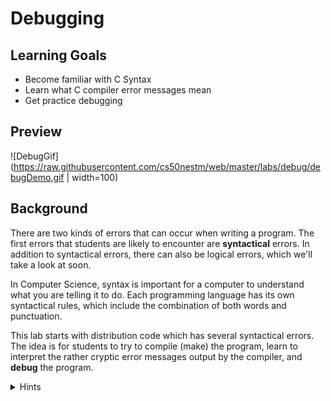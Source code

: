 # Debugging

## Learning Goals
  * Become familiar with C Syntax
  * Learn what C compiler error messages mean
  * Get practice debugging

## Preview

<!-- ![DebugGif](https://raw.githubusercontent.com/cs50nestm/web/master/labs/debug/debugDemo.gif) -->
![DebugGif](https://raw.githubusercontent.com/cs50nestm/web/master/labs/debug/debugDemo.gif | width=100)

<!-- <img src="https://raw.githubusercontent.com/cs50nestm/web/master/labs/debug/debugDemo.gif" width=100%>  -->



## Background

There are two kinds of errors that can occur when writing a program. The first errors that students are likely to encounter are **syntactical** errors. In addition to syntactical errors, there can also be logical errors, which we'll take a look at soon.

In Computer Science, syntax is important for a computer to understand what you are telling it to do. Each programming language has its own syntactical rules, which include the combination of both words and punctuation. 

This lab starts with distribution code which has several syntactical errors. The idea is for students to try to compile (make) the program, learn to interpret the rather cryptic error messages output by the compiler, and **debug** the program.

<details>
 <summary>Hints</summary>
 
1. Compile (make) the program
2. Note the line number of the error.
 
</detail>
 

## Getting Started

1. Log into [code.cs50.io](https://code.cs50.io/) using your GitHub account. 
2. Click inside the terminal window and execute `cd`.
3. At the `$` prompt, type `mkdir labs1`
4. Now execute `cd labs1`
5. Then copy and paste `wget https://github.com/cs50nestm/web/raw/master/distro/debug.c` into your terminal to download this lab's distribution code.
6. Now try compiling this program, by typing `make debug` and see what happens!
7. You most likely see an error that says: `debug.c:9:5: error: use of undeclared identifier 'name'`
8. This means there is an error that has something to do with an undeclared identifier, on line 9. Fix this bug, and then try to compile again. Keep in mind that debugging is an iterative process. You may need to fix an error, compile, then fix another error, compile again, multiple times!




